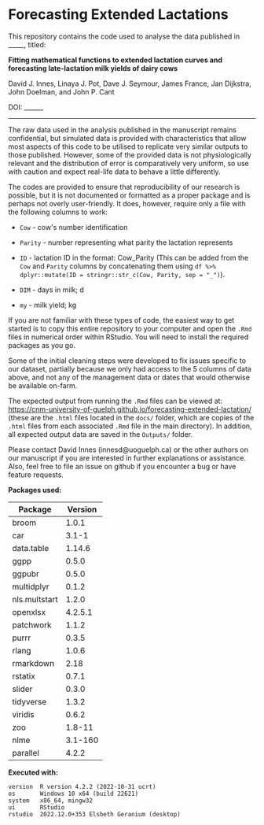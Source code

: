 # Forecasting Extended Lactations

<!-- badges: start -->

<!-- badges: end -->

This repository contains the code used to analyse the data published in \_\_\_\_\_, titled:

**Fitting mathematical functions to extended lactation curves and forecasting late-lactation milk yields of dairy cows**

David J. Innes, Linaya J. Pot, Dave J. Seymour, James France, Jan Dijkstra, John Doelman, and John P. Cant

DOI: \_\_\_\_\_\_

------------------------------------------------------------------------

The raw data used in the analysis published in the manuscript remains confidential, but simulated data is provided with characteristics that allow most aspects of this code to be utilised to replicate very similar outputs to those published. However, some of the provided data is not physiologically relevant and the distribution of error is comparatively very uniform, so use with caution and expect real-life data to behave a little differently.

The codes are provided to ensure that reproducibility of our research is possible, but it is not documented or formatted as a proper package and is perhaps not overly user-friendly. It does, however, require only a file with the following columns to work:

-   `Cow` - cow's number identification

-   `Parity` - number representing what parity the lactation represents

-   `ID` - lactation ID in the format: Cow_Parity (This can be added from the `Cow` and `Parity` columns by concatenating them using `df %>% dplyr::mutate(ID = stringr::str_c(Cow, Parity, sep = "_")`).

-   `DIM` - days in milk; d

-   `my` - milk yield; kg

If you are not familiar with these types of code, the easiest way to get started is to copy this entire repository to your computer and open the `.Rmd` files in numerical order within RStudio. You will need to install the required packages as you go.

Some of the initial cleaning steps were developed to fix issues specific to our dataset, partially because we only had access to the 5 columns of data above, and not any of the management data or dates that would otherwise be available on-farm.

The expected output from running the `.Rmd` files can be viewed at: <https://cnm-university-of-guelph.github.io/forecasting-extended-lactation/> (these are the `.html` files located in the `docs/` folder, which are copies of the `.html` files from each associated `.Rmd` file in the main directory). In addition, all expected output data are saved in the `Outputs/` folder.

Please contact David Innes (innesd\@uoguelph.ca) or the other authors on our manuscript if you are interested in further explanations or assistance. Also, feel free to file an issue on github if you encounter a bug or have feature requests.

**Packages used:**

| Package       | Version |
|---------------|---------|
| broom         | 1.0.1   |  
| car           | 3.1-1   |          
| data.table    | 1.14.6  |  
| ggpp          | 0.5.0   |         
| ggpubr        | 0.5.0   |       
| multidplyr    | 0.1.2   |   
| nls.multstart | 1.2.0   |
| openxlsx      | 4.2.5.1 |   
| patchwork     | 1.1.2   |    
| purrr         | 0.3.5   |        
| rlang         | 1.0.6   |        
| rmarkdown     | 2.18    |     
| rstatix       | 0.7.1   |      
| slider        | 0.3.0   |       
| tidyverse     | 1.3.2   |    
| viridis       | 0.6.2   |      
| zoo           | 1.8-11  |         
| nlme          | 3.1-160 |       
| parallel      | 4.2.2   | 

**Executed with:**
```
version  R version 4.2.2 (2022-10-31 ucrt)
os       Windows 10 x64 (build 22621)
system   x86_64, mingw32  
ui       RStudio  
rstudio  2022.12.0+353 Elsbeth Geranium (desktop)
 ```

